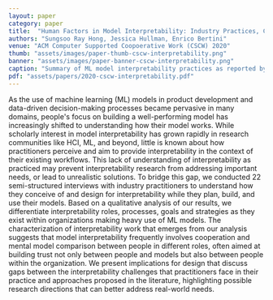 ```yaml
---
layout: paper
category: paper
title:  "Human Factors in Model Interpretability: Industry Practices, Challenges, and Needs"
authors: "Sungsoo Ray Hong, Jessica Hullman, Enrico Bertini"
venue: "ACM Computer Supported Coopoerative Work (CSCW) 2020"
thumb: "assets/images/paper-thumb-cscw-interpretability.png"
banner: "assets/images/paper-banner-cscw-interpretability.png"
caption: "Summary of ML model interpretability practices as reported by 22 practitioners working with ML models. We identify primary roles of individuals in an organization with respect to interpretability, themes in participants' descriptions of interpretability practice that diverge from previous accounts, and opportunities for software to further aid ML interpretability in practice."
pdf: "assets/papers/2020-cscw-interpretability.pdf"
---
```


<!-- abstract -->
As the use of machine learning (ML) models in product development and data-driven decision-making processes became pervasive in many domains, people's focus on building a well-performing model has increasingly shifted to understanding how their model works. While scholarly interest in model interpretability has grown rapidly in research communities like HCI, ML, and beyond, little is known about how practitioners perceive and aim to provide interpretability in the context of their existing workflows. This lack of understanding of interpretability as practiced may prevent interpretability research from addressing important needs, or lead to unrealistic solutions. To bridge this gap, we conducted 22 semi-structured interviews with industry practitioners to understand how they conceive of and design for interpretability while they plan, build, and use their models. Based on a qualitative analysis of our results, we differentiate interpretability roles, processes, goals and strategies as they exist within organizations making heavy use of ML models. The characterization of interpretability work that emerges from our analysis suggests that model interpretability frequently involves cooperation and mental model comparison between people in different roles, often aimed at building trust not only between people and models but also between people within the organization. We present implications for design that discuss gaps between the interpretability challenges that practitioners face in their practice and approaches proposed in the literature, highlighting possible research directions that can better address real-world needs.
